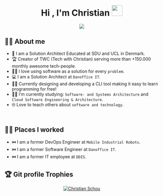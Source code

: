 <h1 align="center">Hi , I'm Christian <img src="https://media.giphy.com/media/hvRJCLFzcasrR4ia7z/giphy.gif" width="35"></h1>
<p align="center">
  <a href="https://git.io/typing-svg"><img src="https://readme-typing-svg.demolab.com?font=Fira+Code&pause=1000&center=true&width=500&lines=Software+Engineer;Making+Software+Automations;Founder+of+TWC;Teaching+about+Software+Development"></a>
<br>

## :sassy_man:  About me
- :school: I am a Solution Architect Educated at SDU and UCL in Denmark.
- :trophy: Creator of TWC (Tech with Christian) serving more than +150.000 monthly awesome tech-people.
- :technologist: I love using software as a solution for every `problem`.
- :computer: I am a Solution Architect at `Danoffice IT`.
- :man_teacher: Currently designing and developing a CLI tool making it easy to learn programming for free!
- :student: I’m currently studying: `Software- and Systems Architecture` and `Cloud Software Engineering & Architecture`.
- :nerd_face: Love to teach others about `software and technology`.

<br>

## 👨‍💻 Places I worked
- :previous_track_button: I am a former DevOps Engineer at `Mobile Industrial Robots`.
- :previous_track_button: I am a former Software Engineer at `Danoffice IT`.
- :previous_track_button: I am a former IT employee at `DDIS`.


## :trophy: Git profile Trophies

<p align="center"> <a href="https://github.com/Christian-Schou"><img src="https://github-profile-trophy.vercel.app/?username=Christian-Schou&layout=compact&theme=algolia" alt="Christian Schou" /></a> </p>
